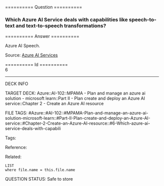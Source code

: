 ========== Question ==========  

### Which Azure AI Service deals with capabilities like speech-to-text and text-to-speech transformations?  

========== Answer ==========  

Azure AI Speech.

Source: [Azure AI Services](https://learn.microsoft.com/en-us/training/modules/prepare-azure-ai-development/3-azure-ai-services)

========== Id ==========  
6

---

DECK INFO

TARGET DECK: Azure::AI-102::MPAMA - Plan and manage an azure ai solution - microsoft learn::Part II - Plan create and deploy an Azure AI service::Chapter 2 - Create an Azure AI resource

FILE TAGS: #Azure::#AI-102::#MPAMA-Plan-and-manage-an-azure-ai-solution-microsoft-learn::#Part-II-Plan-create-and-deploy-an-Azure-AI-service::#Chapter-2-Create-an-Azure-AI-resource::#6-Which-azure-ai-service-deals-with-capabili

Tags:

Reference:

Related:

```dataview
LIST
where file.name = this.file.name
```

QUESTION STATUS: Safe to store
